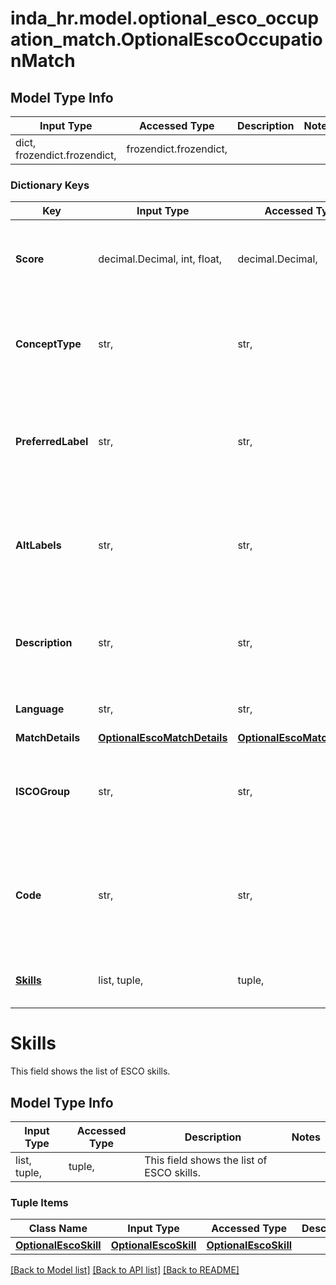 # inda_hr.model.optional_esco_occupation_match.OptionalEscoOccupationMatch

## Model Type Info
Input Type | Accessed Type | Description | Notes
------------ | ------------- | ------------- | -------------
dict, frozendict.frozendict,  | frozendict.frozendict,  |  | 

### Dictionary Keys
Key | Input Type | Accessed Type | Description | Notes
------------ | ------------- | ------------- | ------------- | -------------
**Score** | decimal.Decimal, int, float,  | decimal.Decimal,  | This field shows the similarity score calculate by the model. | [optional] 
**ConceptType** | str,  | str,  | This field shows the concept type according with the ESCO classification. | [optional] 
**PreferredLabel** | str,  | str,  | This field shows the preferred label according with the ESCO classification. | [optional] 
**AltLabels** | str,  | str,  | This field shows the alternative labels according with the ESCO classification. | [optional] 
**Description** | str,  | str,  | This field shows the description according with the ESCO classification. | [optional] 
**Language** | str,  | str,  | This field shows the language. | [optional] 
**MatchDetails** | [**OptionalEscoMatchDetails**](OptionalEscoMatchDetails.md) | [**OptionalEscoMatchDetails**](OptionalEscoMatchDetails.md) |  | [optional] 
**ISCOGroup** | str,  | str,  | This field shows the ISCO group according with the ESCO classification. | [optional] 
**Code** | str,  | str,  | This field shows the ESCO occupation code according with the ESCO classification. | [optional] 
**[Skills](#Skills)** | list, tuple,  | tuple,  | This field shows the list of ESCO skills. | [optional] 

# Skills

This field shows the list of ESCO skills.

## Model Type Info
Input Type | Accessed Type | Description | Notes
------------ | ------------- | ------------- | -------------
list, tuple,  | tuple,  | This field shows the list of ESCO skills. | 

### Tuple Items
Class Name | Input Type | Accessed Type | Description | Notes
------------- | ------------- | ------------- | ------------- | -------------
[**OptionalEscoSkill**](OptionalEscoSkill.md) | [**OptionalEscoSkill**](OptionalEscoSkill.md) | [**OptionalEscoSkill**](OptionalEscoSkill.md) |  | 

[[Back to Model list]](../../README.md#documentation-for-models) [[Back to API list]](../../README.md#documentation-for-api-endpoints) [[Back to README]](../../README.md)

